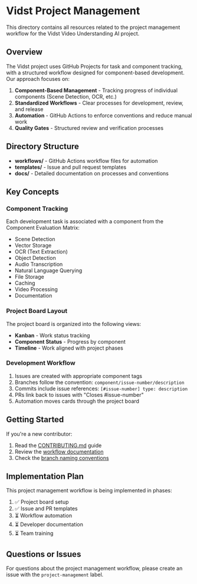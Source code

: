 # Vidst Project Management

This directory contains all resources related to the project management workflow for the Vidst Video Understanding AI project.

## Overview

The Vidst project uses GitHub Projects for task and component tracking, with a structured workflow designed for component-based development. Our approach focuses on:

1. **Component-Based Management** - Tracking progress of individual components (Scene Detection, OCR, etc.)
2. **Standardized Workflows** - Clear processes for development, review, and release
3. **Automation** - GitHub Actions to enforce conventions and reduce manual work
4. **Quality Gates** - Structured review and verification processes

## Directory Structure

- **workflows/** - GitHub Actions workflow files for automation
- **templates/** - Issue and pull request templates
- **docs/** - Detailed documentation on processes and conventions

## Key Concepts

### Component Tracking

Each development task is associated with a component from the Component Evaluation Matrix:
- Scene Detection
- Vector Storage
- OCR (Text Extraction)
- Object Detection
- Audio Transcription
- Natural Language Querying
- File Storage
- Caching
- Video Processing
- Documentation

### Project Board Layout

The project board is organized into the following views:
- **Kanban** - Work status tracking
- **Component Status** - Progress by component
- **Timeline** - Work aligned with project phases

### Development Workflow

1. Issues are created with appropriate component tags
2. Branches follow the convention: `component/issue-number/description`
3. Commits include issue references: `[#issue-number] type: description`
4. PRs link back to issues with "Closes #issue-number"
5. Automation moves cards through the project board

## Getting Started

If you're a new contributor:
1. Read the [CONTRIBUTING.md](./CONTRIBUTING.md) guide
2. Review the [workflow documentation](./docs/workflow-guide.md)
3. Check the [branch naming conventions](./docs/branch-conventions.md)

## Implementation Plan

This project management workflow is being implemented in phases:
1. ✅ Project board setup
2. ✅ Issue and PR templates
3. ⏳ Workflow automation
4. ⏳ Developer documentation
5. ⏳ Team training

## Questions or Issues

For questions about the project management workflow, please create an issue with the `project-management` label.

